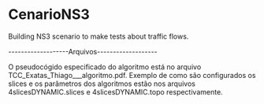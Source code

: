 # CenarioNS3
Building NS3 scenario to make tests about traffic flows.

-------------------Arquivos-------------------

O pseudocógido especificado do algoritmo está no arquivo TCC_Exatas_Thiago___algoritmo.pdf.
Exemplo de como são configurados os slices e os parâmetros dos algoritmos estão nos arquivos 4slicesDYNAMIC.slices e 4slicesDYNAMIC.topo respectivamente.
